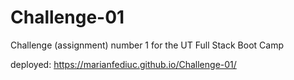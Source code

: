 # Challenge-01
Challenge (assignment) number 1 for the UT Full Stack Boot Camp

deployed: https://marianfediuc.github.io/Challenge-01/